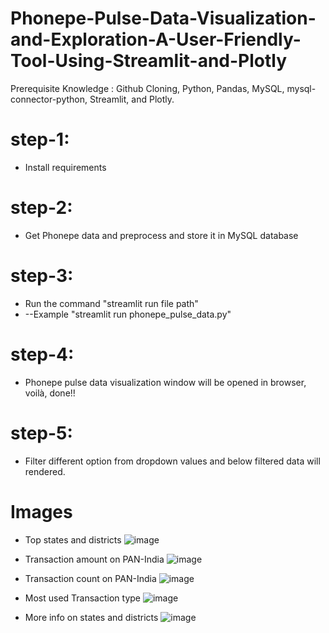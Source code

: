 # Phonepe-Pulse-Data-Visualization-and-Exploration-A-User-Friendly-Tool-Using-Streamlit-and-Plotly

Prerequisite Knowledge : Github Cloning, Python, Pandas, MySQL,
mysql-connector-python, Streamlit, and Plotly.

# step-1:
* Install requirements

# step-2:
* Get Phonepe data and preprocess and store it in MySQL database

# step-3:
* Run the command "streamlit run file path"
* --Example "streamlit run phonepe_pulse_data.py"

# step-4:
* Phonepe pulse data visualization window will be opened in browser, voilà, done!!


# step-5:
* Filter different option from dropdown values and below filtered data will rendered.

# Images
* Top states and districts
![image](https://github.com/Mahalingameaswarasamy07/Phonepe-Pulse-Data-Visualization-and-Exploration-A-User-Friendly-Tool-Using-Streamlit-and-Plotly/assets/123309711/2f74ae05-3e10-4aaf-9a5a-43e82aec70e8)

* Transaction amount on PAN-India
![image](https://github.com/Mahalingameaswarasamy07/Phonepe-Pulse-Data-Visualization-and-Exploration-A-User-Friendly-Tool-Using-Streamlit-and-Plotly/assets/123309711/4f127450-1752-4adb-96ac-695d8fbe0ad2)


* Transaction count on PAN-India
![image](https://github.com/Mahalingameaswarasamy07/Phonepe-Pulse-Data-Visualization-and-Exploration-A-User-Friendly-Tool-Using-Streamlit-and-Plotly/assets/123309711/1cfb62ab-e02b-4651-8b82-2560bbff3449)


* Most used Transaction type
![image](https://github.com/Mahalingameaswarasamy07/Phonepe-Pulse-Data-Visualization-and-Exploration-A-User-Friendly-Tool-Using-Streamlit-and-Plotly/assets/123309711/ce885bec-a3e0-4d0b-b310-f82e144ae37c)


* More info on states and districts
![image](https://github.com/Mahalingameaswarasamy07/Phonepe-Pulse-Data-Visualization-and-Exploration-A-User-Friendly-Tool-Using-Streamlit-and-Plotly/assets/123309711/d7f6c56a-9a9e-4441-bf5f-41a2269e3204)





